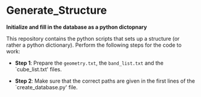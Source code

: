 # Generate_Structure
**Initialize and fill in the database as a python dictopnary**

This repository contains the python scripts that sets up a structure (or rather a python dictionary). Perform the following steps for the code to work:

* **Step 1**: Prepare the `geometry.txt`, the `band_list.txt` and the `cube_list.txt' files.

* **Step 2**: Make sure that the correct paths are given in the first lines of the `create_database.py' file.
